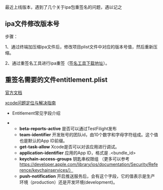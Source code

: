 最近上线版本，遇到了几个关于ipa包重签名的问题，遇以记之

## ipa文件修改版本号

步骤：

1、通过终端加压缩ipa文件后，修改项目plist文件中对应的版本号值，然后重新压缩。

2、通过重签名工具进行ipa重签（[签名工具下载地址](https://github.com/maciekish/iReSign)）。

## 重签名需要的文件entitlement.plist

[官方文档](https://developer.apple.com/library/archive/technotes/tn2415/_index.html)

[xcode问题定位与解决指南](https://www.cnblogs.com/abinzhang/p/5662061.html)

- Entitlement常见字段介绍

- - **beta-reports-active**  是否可以通过TestFilight发布
  - **team-identifier** 开发账号的团队id，由10个数字和字母字符组成。这个值也是默认的App ID前缀。
  - **get-task-allow** Xcode是否可以对该应用进行调试。
  - **application-identifier** 应用的App ID，格式是 <prefix>.<bundle_id>
  - **keychain-access-groups** 钥匙串权限组 （更多可以参考 https://developer.apple.com/library/ios/documentation/Security/Reference/keychainservices/）
  - **push-notification** 开启推送服务后，会有这个字段，它的值表示是生产环境（production）还是开发环境(development)。
